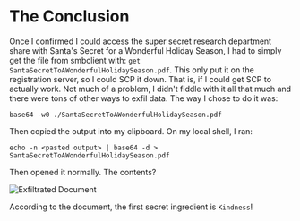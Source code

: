 # The Conclusion

Once I confirmed I could access the super secret research department share with Santa's Secret for a Wonderful Holiday Season, I had to simply get the file from smbclient with: `get SantaSecretToAWonderfulHolidaySeason.pdf`. This only put it on the registration server, so I could SCP it down. That is, if I could get SCP to actually work. Not much of a problem, I didn't fiddle with it all that much and there were tons of other ways to exfil data. The way I chose to do it was:

`base64 -w0 ./SantaSecretToAWonderfulHolidaySeason.pdf`

Then copied the output into my clipboard. On my local shell, I ran:

`echo -n <pasted output> | base64 -d > SantaSecretToAWonderfulHolidaySeason.pdf`

Then opened it normally. The contents?

![Exfiltrated Document](/img/obj8-10/img1.png)

According to the document, the first secret ingredient is `Kindness`!
